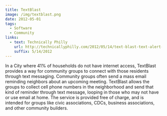 ```yaml
---
title: TextBlast
image: /img/textblast.png
date: 2012-05-01
tags:
  - Software
  - Community
links:
  - text: Technically Philly
    url: http://technicallyphilly.com/2012/05/14/text-blast-text-alert-app-for-community-organizations-launches
    suffix: 5/14/2012
---
```

In a City where 41% of households do not have internet access, TextBlast provides a way for community groups to connect with those residents through text messaging. Community groups often send a mass email reminding neighbors about an upcoming meeting. TextBlast allows the groups to collect cell phone numbers in the neighborhood and send that kind of reminder through text message, looping in those who may not have or use email at home. The service is provided free of charge, and is intended for groups like civic associations, CDCs, business associations, and other community builders.
